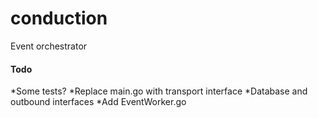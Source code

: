 # conduction
Event orchestrator 


#### Todo
*Some tests?
*Replace main.go with transport interface
*Database and outbound interfaces
*Add EventWorker.go